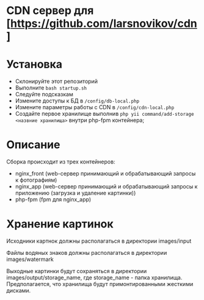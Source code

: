 CDN сервер для [https://github.com/larsnovikov/cdn]
=====================

# Установка

 - Склонируйте этот репозиторий
 - Выполните `bash startup.sh`
 - Следуйте подсказкам
 - Измените доступы к БД в `/config/db-local.php`
 - Измените параметры работы c CDN в `/config/cdn-local.php`
 - Создайте первое хранилище выполнив `php yii command/add-storage <назвние хранилища>` внутри php-fpm контейнера;

# Описание

Сборка происходит из трех контейнеров:
 - nginx_front (web-сервер принимающий и обрабатывающий запросы к фотографиям)
 - nginx_app (web-сервер принимающий и обрабатывающий запросы к приложению (загрузка и удаление картинки))
 - php-fpm (fpm для nginx_app)
 
# Хранение картинок

<p>
    Исходники картнок должны располагаться в директории images/input 
</p>
<p>
    Файлы водяных знаков должны располагаться в директории images/watermark 
</p>
<p>
    Выходные картинки будут сохраняться в директории images/output/storage_name, где storage_name - папка хранилища. Предполагается, что хранилища будут примонтированными жесткими дисками.
</p>
